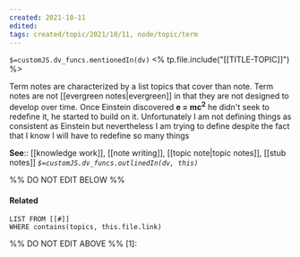 ```yaml
---
created: 2021-10-11
edited: 
tags: created/topic/2021/10/11, node/topic/term
---
```

`$=customJS.dv_funcs.mentionedIn(dv)`
<% tp.file.include("[[TITLE-TOPIC]]") %>



Term notes are characterized by a list topics that cover than note. Term notes are not [[evergreen notes|evergreen]] in that they are not designed to develop over time. Once Einstein discovered **e = mc<sup>2</sup>** he didn't seek to redefine it, he started to build on it. Unfortunately I am not defining things as consistent as Einstein but nevertheless I am trying to define despite the fact that I know I will have to redefine so many things

**See**:: [[knowledge work]], [[note writing]], [[topic note|topic notes]], [[stub notes]]
*`$=customJS.dv_funcs.outlinedIn(dv, this)`*

%% DO NOT EDIT BELOW %%
#### Related 
```dataview
LIST FROM [[#]]
WHERE contains(topics, this.file.link)
```
%% DO NOT EDIT ABOVE %%
[1]: